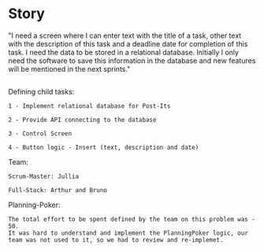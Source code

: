 # Story

"I need a screen where I can enter text with the title of a task, other text
with the description of this task and a deadline date for completion of this task.
I need the data to be stored in a relational database.
Initially I only need the software to save this information in the database and
new features will be mentioned in the next sprints."

##

Defining child tasks:

    1 - Implement relational database for Post-Its
    
    2 - Provide API connecting to the database
    
    3 - Control Screen
    
    4 - Button logic - Insert (text, description and date)

Team:

    Scrum-Master: Jullia
    
    Full-Stack: Arthur and Bruno

Planning-Poker:

    The total effort to be spent defined by the team on this problem was - 50.
    It was hard to understand and implement the PlanningPoker logic, our team was not used to it, so we had to review and re-implemet.
